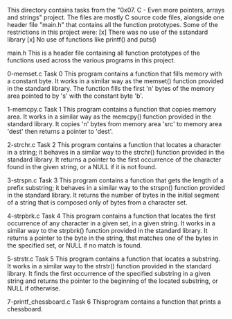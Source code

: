 This directory contains tasks from the "0x07. C - Even more pointers, arrays and strings" project.
The files are mostly C source code files, alongside one header file "main.h" that contains all the function prototypes.
Some of the restrictions in this project were:
[x] There was no use of the sstandard library
[x] No use of functions like printf() and puts()


main.h
This is a header file containing all function prototypes of the functions used across the various programs in this project.

0-memset.c
Task 0
This program contains a function that fills memory with a constant byte. It works in a similar way as the memset() function provided in the standard library.
The function fills the first 'n' bytes of the memory area pointed to by 's' with the constant byte 'b'.

1-memcpy.c
Task 1
This program contains a function that copies memory area. It works in a similar way as the memcpy() function provided in the standard library.
It copies 'n' bytes from memory area 'src' to memory area 'dest' then returns a pointer to 'dest'.

2-strchr.c
Task 2
This program contains a function that locates a character in a string; it behaves in a similar way to the strchr() function provided in the standard library.
It returns a pointer to the first occurrence of the character found in the given string, or a NULL if it is not found.

3-strspn.c
Task 3
This program contains a function that gets the length of a prefix substring; it behaves in a similar way to the strspn() function provided in the standard library.
It returns the number of bytes in the initial segment of a string that is composed only of bytes from a character set.

4-strpbrk.c
Task 4
This program contains a function that locates the first occurrence of any character in a given set, in a given string. It works in a similar way to the strpbrk() function provided in the standard library.
It returns a pointer to the byte in the string, that matches one of the bytes in the specified set, or NULL if no match is found.

5-strstr.c
Task 5
This program contains a function that locates a substring. It works in a similar way to the strstr() function provided in the standard library.
It finds the first occurrence of the specified substring in a given string and returns the pointer to the beginning of the located substring, or NULL if otherwise.

7-printf_chessboard.c
Task 6
Thisprogram contains a function that prints a chessboard.
